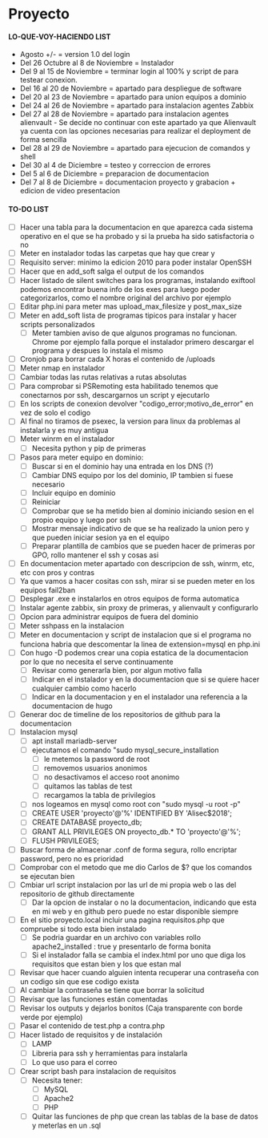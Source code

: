 **Proyecto**
========

#### LO-QUE-VOY-HACIENDO LIST
- Agosto +/- = version 1.0 del login
- Del 26 Octubre al 8 de Noviembre = Instalador
- Del 9 al 15 de Noviembre = terminar login al 100% y script de para testear conexion.
- Del 16 al 20 de Noviembre = apartado para despliegue de software
- Del 20 al 23 de Noviembre = apartado para union equipos a dominio
- Del 24 al 26 de Noviembre = apartado para instalacion agentes Zabbix
- Del 27 al 28 de Noviembre = apartado para instalacion agentes alienvault
      - Se decide no continuar con este apartado ya que Alienvault ya cuenta con las opciones necesarias para realizar el deployment de forma sencilla
- Del 28 al 29 de Noviembre = apartado para ejecucion de comandos y shell
- Del 30 al 4 de Diciembre = testeo y correccion de errores
- Del 5 al 6 de Diciembre = preparacion de documentacion
- Del 7 al 8 de Diciembre = documentacion proyecto y grabacion + edicion de video presentacion

#### TO-DO LIST
- [ ] Hacer una tabla para la documentacion en que aparezca cada sistema operativo en el que se ha probado y si la prueba ha sido satisfactoria o no
- [ ] Meter en instalador todas las carpetas que hay que crear y 
- [ ] Requisito server: minimo la edicion 2010 para poder instalar OpenSSH
- [ ] Hacer que en add_soft salga el output de los comandos
- [ ] Hacer listado de silent switches para los programas, instalando exiftool podemos encontrar buena info de los exes para luego poder categorizarlos, como el nombre original del archivo por ejemplo
- [ ] Editar php.ini para meter mas upload_max_filesize y post_max_size
- [ ] Meter en add_soft lista de programas tipicos para instalar y hacer scripts personalizados
  - [ ] Meter tambien aviso de que algunos programas no funcionan. Chrome por ejemplo falla porque el instalador primero descargar el programa y despues lo instala el mismo
- [ ] Cronjob para borrar cada X horas el contenido de /uploads
- [ ] Meter nmap en instalador
- [ ] Cambiar todas las rutas relativas a rutas absolutas
- [ ] Para comprobar si PSRemoting esta habilitado tenemos que conectarnos por ssh, descargarnos un script y ejecutarlo
- [ ] En los scripts de conexion devolver "codigo_error;motivo_de_error" en vez de solo el codigo
- [ ] Al final no tiramos de psexec, la version para linux da problemas al instalarla y es muy antigua
- [ ] Meter winrm en el instalador
  - [ ] Necesita python y pip de primeras
- [ ] Pasos para meter equipo en dominio:
  - [ ] Buscar si en el dominio hay una entrada en los DNS (?)
  - [ ] Cambiar DNS equipo por los del dominio, IP tambien si fuese necesario
  - [ ] Incluir equipo en dominio
  - [ ] Reiniciar
  - [ ] Comprobar que se ha metido bien al dominio iniciando sesion en el propio equipo y luego por ssh
  - [ ] Mostrar mensaje indicativo de que se ha realizado la union pero y que pueden iniciar sesion ya en el equipo
  - [ ] Preparar plantilla de cambios que se pueden hacer de primeras por GPO, rollo mantener el ssh y cosas asi
- [ ] En documentacion meter apartado con descripcion de ssh, winrm, etc, etc con pros y contras
- [ ] Ya que vamos a hacer cositas con ssh, mirar si se pueden meter en los equipos fail2ban
- [ ] Desplegar .exe e instalarlos en otros equipos de forma automatica
- [ ] Instalar agente zabbix, sin proxy de primeras, y alienvault y configurarlo
- [ ] Opcion para administrar equipos de fuera del dominio
- [ ] Meter sshpass en la instalacion
- [ ] Meter en documentacion y script de instalacion que si el programa no funciona habria que descomentar la linea de extension=mysql en php.ini
- [ ] Con hugo -D podemos crear una copia estatica de la documentacion por lo que no necesita el serve continuamente
  - [ ] Revisar como generarla bien, por algun motivo falla
  - [ ] Indicar en el instalador y en la documentacion que si se quiere hacer cualquier cambio como hacerlo
  - [ ] Indicar en la documentacion y en el instalador una referencia a la documentacion de hugo
- [ ] Generar doc de timeline de los repositorios de github para la documentacion
- [ ] Instalacion mysql
  - [ ] apt install mariadb-server
  - [ ] ejecutamos el comando "sudo mysql_secure_installation
    - [ ] le metemos la password de root
    - [ ] removemos usuarios anonimos
    - [ ] no desactivamos el acceso root anonimo
    - [ ] quitamos las tablas de test
    - [ ] recargamos la tabla de privilegios
  - [ ] nos logeamos en mysql como root con "sudo mysql -u root -p"
  - [ ] CREATE USER 'proyecto'@'%' IDENTIFIED BY 'Alisec$2018';
  - [ ] CREATE DATABASE proyecto_db;
  - [ ] GRANT ALL PRIVILEGES ON proyecto_db.* TO 'proyecto'@'%';
  - [ ] FLUSH PRIVILEGES;
    
- [ ] Buscar forma de almacenar .conf de forma segura, rollo encriptar password, pero no es prioridad
- [ ] Comprobar con el metodo que me dio Carlos de $? que los comandos se ejecutan bien
- [ ] Cmbiar url script instalacion por las url de mi propia web o las del repositorio de github directamente
  - [ ] Dar la opcion de instalar o no la documentacion, indicando que esta en mi web y en github pero puede
        no estar disponible siempre
- [ ] En el sitio proyecto.local incluir una pagina requisitos.php que compruebe si todo esta bien instalado
  - [ ] Se podria guardar en un archivo con variables rollo apache2_installed : true y presentarlo de forma bonita
  - [ ] Si el instalador falla se cambia el index.html por uno que diga los requisitos que estan bien y los que estan mal
- [ ] Revisar que hacer cuando alguien intenta recuperar una contraseña con un codigo sin que ese codigo exista
- [ ] Al cambiar la contraseña se tiene que borrar la solicitud
- [ ] Revisar que las funciones están comentadas
- [ ] Revisar los outputs y dejarlos bonitos (Caja transparente con borde verde por ejemplo)
- [ ] Pasar el contenido de test.php a contra.php
- [ ] Hacer listado de requisitos y de instalación
  - [ ] LAMP
  - [ ] Libreria para ssh y herramientas para instalarla
  - [ ] Lo que uso para el correo
- [ ] Crear script bash para instalacion de requisitos
  - [ ] Necesita tener:
    - [ ] MySQL
    - [ ] Apache2
    - [ ] PHP
  - [ ] Quitar las funciones de php que crean las tablas de la base de datos y meterlas en un .sql